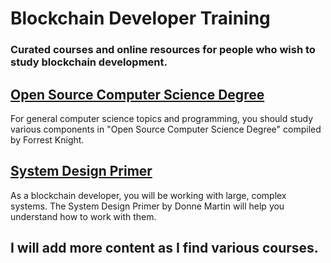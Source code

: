 # **Blockchain Developer Training**
### Curated courses and online resources for people who wish to study blockchain development.


## [Open Source Computer Science Degree](https://github.com/forrestknight/open-source-cs)
For general computer science topics and programming, you should study various components in "Open Source Computer Science Degree" compiled by Forrest Knight.

## [System Design Primer](https://github.com/donnemartin/system-design-primer)
As a blockchain developer, you will be working with large, complex systems.  The System Design Primer by Donne Martin will help you understand how to work with them.

## I will add more content as I find various courses.
